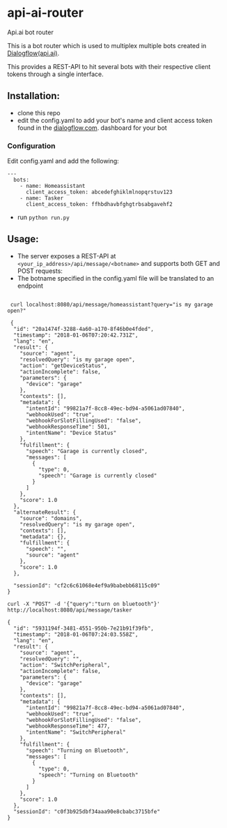 # api-ai-router
Api.ai bot router


This is a bot router which is used to multiplex multiple bots created in [Dialogflow(api.ai)](https://dialogflow.com).

This provides a REST-API to hit several bots with their respective client tokens through a single interface.

## Installation:
 * clone this repo
 * edit the config.yaml to add your bot's name and client access token found in the [dialogflow.com](https://dialogflow.com). dashboard for your bot
 
 ### Configuration
 
 Edit config.yaml and add the following:
 ```
 ---
   bots:
     - name: Homeassistant
       client_access_token: abcedefghiklmlnopqrstuv123
     - name: Tasker
       client_access_token: ffhbdhavbfghgtrbsabgavehf2
 ```
 
 * run ```python run.py```
 
## Usage:
* The server exposes a REST-API at `<your_ip_address>/api/message/<botname>` and supports both GET and POST requests:
* The botname specified in the config.yaml file will be translated to an endpoint

``` GET REQUEST:

 curl localhost:8080/api/message/homeassistant?query="is my garage open?"
 
 {
  "id": "20a1474f-3288-4a60-a170-8f46b0e4fded",
  "timestamp": "2018-01-06T07:20:42.731Z",
  "lang": "en",
  "result": {
    "source": "agent",
    "resolvedQuery": "is my garage open",
    "action": "getDeviceStatus",
    "actionIncomplete": false,
    "parameters": {
      "device": "garage"
    },
    "contexts": [],
    "metadata": {
      "intentId": "99821a7f-8cc8-49ec-bd94-a5061ad07840",
      "webhookUsed": "true",
      "webhookForSlotFillingUsed": "false",
      "webhookResponseTime": 501,
      "intentName": "Device Status"
    },
    "fulfillment": {
      "speech": "Garage is currently closed",
      "messages": [
        {
          "type": 0,
          "speech": "Garage is currently closed"
        }
      ]
    },
    "score": 1.0
  },
  "alternateResult": {
    "source": "domains",
    "resolvedQuery": "is my garage open",
    "contexts": [],
    "metadata": {},
    "fulfillment": {
      "speech": "",
      "source": "agent"
    },
    "score": 1.0
  },
  
  "sessionId": "cf2c6c61068e4ef9a9babebb68115c09"
}
```


``` POST request
curl -X "POST" -d '{"query":"turn on bluetooth"}'  http://localhost:8080/api/message/tasker 

{
  "id": "5931194f-3481-4551-950b-7e21b91f39fb",
  "timestamp": "2018-01-06T07:24:03.558Z",
  "lang": "en",
  "result": {
    "source": "agent",
    "resolvedQuery": "",
    "action": "SwitchPeripheral",
    "actionIncomplete": false,
    "parameters": {
      "device": "garage"
    },
    "contexts": [],
    "metadata": {
      "intentId": "99821a7f-8cc8-49ec-bd94-a5061ad07840",
      "webhookUsed": "true",
      "webhookForSlotFillingUsed": "false",
      "webhookResponseTime": 477,
      "intentName": "SwitchPeripheral"
    },
    "fulfillment": {
      "speech": "Turning on Bluetooth",
      "messages": [
        {
          "type": 0,
          "speech": "Turning on Bluetooth"
        }
      ]
    },
    "score": 1.0
  },
  "sessionId": "c0f3b925dbf34aaa90e8cbabc3715bfe"
}
```
